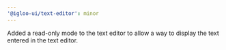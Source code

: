```yaml
---
'@igloo-ui/text-editor': minor
---
```


Added a read-only mode to the text editor to allow a way to display the text entered in the text editor.
